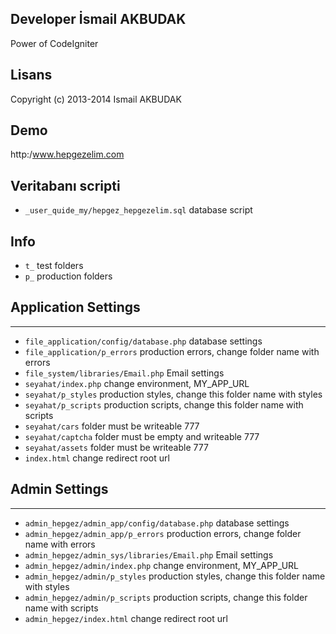 ## Developer İsmail AKBUDAK
Power of CodeIgniter

## Lisans
Copyright (c) 2013-2014 Ismail AKBUDAK
 
## Demo
http:/www.hepgezelim.com

## Veritabanı scripti
+ `_user_quide_my/hepgez_hepgezelim.sql` database script

## Info
+ `t_`  test folders
+ `p_`   production folders

## Application Settings
-------------------------------------------------------
+ `file_application/config/database.php`    database settings
+ `file_application/p_errors`               production errors, change folder name with errors
+ `file_system/libraries/Email.php`         Email settings
+ `seyahat/index.php`                       change environment, MY_APP_URL
+ `seyahat/p_styles`                        production styles, change this folder name with styles
+ `seyahat/p_scripts`                       production scripts, change this folder name with scripts
+ `seyahat/cars`                            folder must be writeable 777
+ `seyahat/captcha`                         folder must be empty and writeable 777
+ `seyahat/assets`                          folder must be writeable 777
+ `index.html`                              change redirect root url

## Admin Settings
--------------------------------------------------------
+ `admin_hepgez/admin_app/config/database.php`      database settings
+ `admin_hepgez/admin_app/p_errors`                 production errors, change folder name with errors
+ `admin_hepgez/admin_sys/libraries/Email.php`      Email settings
+ `admin_hepgez/admin/index.php`                    change environment, MY_APP_URL
+ `admin_hepgez/admin/p_styles`                     production styles, change this folder name with styles
+ `admin_hepgez/admin/p_scripts`                    production scripts, change this folder name with scripts
+ `admin_hepgez/index.html`                         change redirect root url


 

